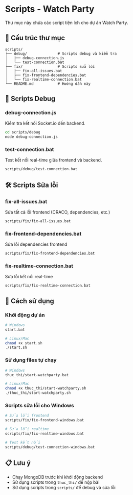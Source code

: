 # Scripts - Watch Party

Thư mục này chứa các script tiện ích cho dự án Watch Party.

## 📁 Cấu trúc thư mục

```
scripts/
├── debug/              # Scripts debug và kiểm tra
│   ├── debug-connection.js
│   └── test-connection.bat
├── fix/                # Scripts sửa lỗi
│   ├── fix-all-issues.bat
│   ├── fix-frontend-dependencies.bat
│   └── fix-realtime-connection.bat
└── README.md           # Hướng dẫn này
```

## 🔧 Scripts Debug

### debug-connection.js
Kiểm tra kết nối Socket.io đến backend.
```bash
cd scripts/debug
node debug-connection.js
```

### test-connection.bat
Test kết nối real-time giữa frontend và backend.
```bash
scripts/debug/test-connection.bat
```

## 🛠️ Scripts Sửa lỗi

### fix-all-issues.bat
Sửa tất cả lỗi frontend (CRACO, dependencies, etc.)
```bash
scripts/fix/fix-all-issues.bat
```

### fix-frontend-dependencies.bat
Sửa lỗi dependencies frontend
```bash
scripts/fix/fix-frontend-dependencies.bat
```

### fix-realtime-connection.bat
Sửa lỗi kết nối real-time
```bash
scripts/fix/fix-realtime-connection.bat
```

## 🚀 Cách sử dụng

### Khởi động dự án
```bash
# Windows
start.bat

# Linux/Mac
chmod +x start.sh
./start.sh
```

### Sử dụng files tự chạy
```bash
# Windows
thuc_thi/start-watchparty.bat

# Linux/Mac
chmod +x thuc_thi/start-watchparty.sh
./thuc_thi/start-watchparty.sh
```

### Scripts sửa lỗi cho Windows
```bash
# Sửa lỗi frontend
scripts/fix/fix-frontend-windows.bat

# Sửa lỗi realtime
scripts/fix/fix-realtime-windows.bat

# Test kết nối
scripts/debug/test-connection-windows.bat
```

## 📋 Lưu ý

- Chạy MongoDB trước khi khởi động backend
- Sử dụng scripts trong `thuc_thi/` để nộp bài
- Sử dụng scripts trong `scripts/` để debug và sửa lỗi
